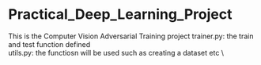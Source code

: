 # Practical_Deep_Learning_Project
This is the Computer Vision Adversarial Training project
trainer.py: the train and test function defined\
utils.py: the functiosn will be used such as creating a dataset etc \

